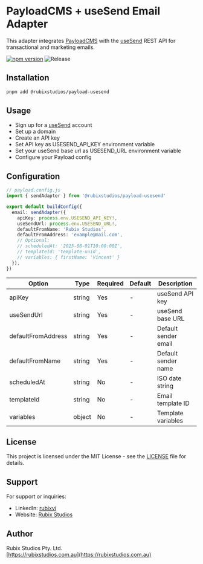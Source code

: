 # PayloadCMS + useSend Email Adapter

This adapter integrates [PayloadCMS](https://payloadcms.com) with the [useSend](https://usesend.com) REST API for transactional and marketing emails.

[![npm version](https://img.shields.io/npm/v/@rubixstudios/payload-usesend.svg)](https://www.npmjs.com/package/@rubixstudios/payload-usesend)
![Release](https://github.com/rubix-studios-pty-ltd/payload-usesend/actions/workflows/release.yml/badge.svg)

## Installation

```sh
pnpm add @rubixstudios/payload-usesend
```

## Usage

- Sign up for a [useSend](https://usesend.com) account
- Set up a domain
- Create an API key
- Set API key as USESEND_API_KEY environment variable
- Set your useSend base url as USESEND_URL environment variable
- Configure your Payload config

## Configuration

```ts
// payload.config.js
import { sendAdapter } from '@rubixstudios/payload-usesend'

export default buildConfig({
  email: sendAdapter({
    apiKey: process.env.USESEND_API_KEY!,
    useSendUrl: process.env.USESEND_URL!,
    defaultFromName: 'Rubix Studios',
    defaultFromAddress: 'example@mail.com',
    // Optional:
    // scheduledAt: '2025-08-01T10:00:00Z',
    // templateId: 'template-uuid',
    // variables: { firstName: 'Vincent' }
  }),
})
```

| Option             | Type   | Required | Default | Description          |
|--------------------|--------|----------|---------|----------------------|
| apiKey             | string | Yes      | -       | useSend API key      |
| useSendUrl         | string | Yes      | -       | useSend base URL     |
| defaultFromAddress | string | Yes      | -       | Default sender email |
| defaultFromName    | string | Yes      | -       | Default sender name  |
| scheduledAt        | string | No       | -       | ISO date string      |
| templateId         | string | No       | -       | Email template ID    |
| variables          | object | No       | -       | Template variables   |

## License

This project is licensed under the MIT License - see the [LICENSE](LICENSE) file for details.

## Support

For support or inquiries:

- LinkedIn: [rubixvi](https://www.linkedin.com/in/rubixvi/)
- Website: [Rubix Studios](https://rubixstudios.com.au)

## Author

Rubix Studios Pty. Ltd.  
[https://rubixstudios.com.au](https://rubixstudios.com.au)
